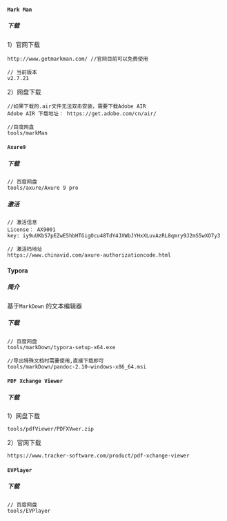 #### `Mark Man`

##### 下载

1）官网下载

```
http://www.getmarkman.com/ //官网目前可以免费使用

// 当前版本
v2.7.21
```

2）网盘下载

```
//如果下载的.air文件无法双击安装，需要下载Adobe AIR
Adobe AIR 下载地址： https://get.adobe.com/cn/air/

//百度网盘
tools/markMan
```

#### `Axure9`

##### 下载

```
// 百度网盘
tools/axure/Axure 9 pro
```

##### 激活

```
// 激活信息
License： AX9001
key: iy9uUKbS7pEZwE5hbHTGigOcu48TdY4JXWbJYHxXLuvAzRL8qmry9J2mS5wXO7y3

// 激活码地址
https://www.chinavid.com/axure-authorizationcode.html
```

#### Typora

##### 简介

基于`MarkDown` 的文本编辑器

##### 下载

```
// 百度网盘
tools/markDown/typora-setup-x64.exe

//导出特殊文档时需要使用,直接下载即可
tools/markDown/pandoc-2.10-windows-x86_64.msi
```

#### `PDF Xchange Viewer`

##### 下载

1）网盘下载

```
tools/pdfViewer/PDFXVwer.zip
```

2）官网下载

```
https://www.tracker-software.com/product/pdf-xchange-viewer
```

#### `EVPlayer`

##### 下载

```
// 百度网盘
tools/EVPlayer
```